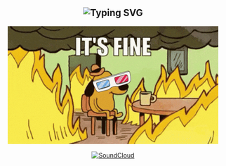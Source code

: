<div align="center">
  <h2>
    <img src="https://readme-typing-svg.herokuapp.com?font=Inconsolata&size=20&pause=800&color=8ceb34&center=true&vCenter=true&width=435&lines=hey&nbsp;+yo+&nbsp;wassup+&nbsp;👋" alt="Typing SVG" />
  </h2>

  <p>
      <img src="fire-its-fine.gif" alt="fire-its-fine">
  </p>

  [![SoundCloud](https://img.shields.io/badge/SoundCloud-FF3300?style=for-the-badge&logo=soundcloud&logoColor=white)](https://soundcloud.com/atlanticrecords/billionaire-feat-bruno-mars?in=saye18/sets/sa)
</div>
